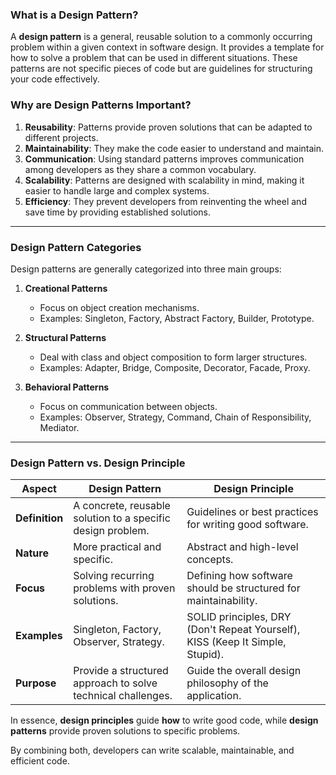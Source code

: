 ### **What is a Design Pattern?**

A **design pattern** is a general, reusable solution to a commonly occurring problem within a given context in software design. It provides a template for how to solve a problem that can be used in different situations. These patterns are not specific pieces of code but are guidelines for structuring your code effectively.

### **Why are Design Patterns Important?**

1. **Reusability**: Patterns provide proven solutions that can be adapted to different projects.
2. **Maintainability**: They make the code easier to understand and maintain.
3. **Communication**: Using standard patterns improves communication among developers as they share a common vocabulary.
4. **Scalability**: Patterns are designed with scalability in mind, making it easier to handle large and complex systems.
5. **Efficiency**: They prevent developers from reinventing the wheel and save time by providing established solutions.

---

### **Design Pattern Categories**

Design patterns are generally categorized into three main groups:

1. **Creational Patterns**
   - Focus on object creation mechanisms.
   - Examples: Singleton, Factory, Abstract Factory, Builder, Prototype.

2. **Structural Patterns**
   - Deal with class and object composition to form larger structures.
   - Examples: Adapter, Bridge, Composite, Decorator, Facade, Proxy.

3. **Behavioral Patterns**
   - Focus on communication between objects.
   - Examples: Observer, Strategy, Command, Chain of Responsibility, Mediator.

---

### **Design Pattern vs. Design Principle**

| **Aspect**           | **Design Pattern**                                             | **Design Principle**                                             |
|-----------------------|---------------------------------------------------------------|-------------------------------------------------------------------|
| **Definition**        | A concrete, reusable solution to a specific design problem.   | Guidelines or best practices for writing good software.          |
| **Nature**            | More practical and specific.                                  | Abstract and high-level concepts.                                |
| **Focus**             | Solving recurring problems with proven solutions.             | Defining how software should be structured for maintainability.  |
| **Examples**          | Singleton, Factory, Observer, Strategy.                       | SOLID principles, DRY (Don't Repeat Yourself), KISS (Keep It Simple, Stupid). |
| **Purpose**           | Provide a structured approach to solve technical challenges.  | Guide the overall design philosophy of the application.          |

In essence, **design principles** guide **how** to write good code, while **design patterns** provide proven solutions to specific problems. 

By combining both, developers can write scalable, maintainable, and efficient code.
